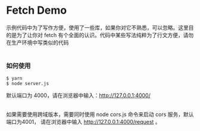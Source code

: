 # Fetch Demo
示例代码中为了写作方便，使用了一些库，如果你对它不熟悉，可以忽略。这里目的是为了让你对 fetch 有个全面的认识。代码中某些写法纯粹为了行文方便，请勿在生产环境中写类似的代码
<br><br>

### 如何使用
```
$ yarn
$ node server.js
```
默认端口为 4000，请在浏览器中输入：http://127.0.0.1:4000/
<br><br>

如果需要使用跨域版本，需要同时使用 node cors.js 命令来启动 cors 服务，默认端口为4001， 请在浏览器中输入 http://127.0.0.1:4000/request 。
<br><br>
